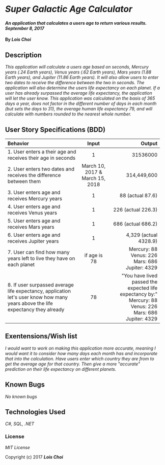 # _Super Galactic Age Calculator_

#### _An application that calculates a users age to return various results. September 8, 2017_

#### By _**Lois Choi**_

## Description

_This application will calculate a users age based on seconds, Mercury years (.24 Earth years), Venus years (.62 Earth years), Mars years (1.88 Earth years), and Jupiter (11.86 Earth years). It will also allow users to enter two dates to receive the difference between the two in seconds. The application will also determine the users life expectancy on each planet. If a user has already surpassed the average life expectancy, the application will let the user know. This application was calculated on the basis of 365 days a year, does not factor in the different number of days in each month (but sets the days to 31), the average human life expectancy 79, and will calculate with numbers rounded to the nearest whole number._


## User Story Specifications (BDD)

| Behavior | Input | Output |
| :---         |     :---:      |          ---: |
| 1. User enters a their age and receives their age in seconds | 1 | 31536000|
| 2. User enters two dates and receives the difference between them | March 10, 2017 & March 15, 2018 | 314,449,600|
| 3. User enters age and receives Mercury years | 1 | 88 (actual 87.6) |
| 4. User enters age and receives Venus years | 1 | 226 (actual 226.3) |
| 5. User enters age and receives Mars years | 1 | 686 (actual 686.2) |
| 6. User enters age and receives Jupiter years | 1 | 4,329 (actual 4328.9) |
| 7. User can find how many years left to live they have on each planet | if age is 78 | Mercury: 88 <br> Venus: 226 <br> Mars: 686 <br> Jupiter: 4329 |
| 8. If user surpassed average life expectancy, application let's user know how many years above the life expectancy they already | 78 | "You have lived passed the expected life expectancy by:" <br> Mercury: 88 <br> Venus: 226 <br> Mars: 686 <br> Jupiter: 4329 |

## Exentensions/Wish list

_I would want to work on making this application more accurate, meaning I would want it to consider how many days each month has and incorporate that into the calculation._
_Have users enter which country they are from to get the average age for that country. Then give a more "accurate" prediction on their life expectancy on different planets._

## Known Bugs

_No known bugs_


## Technologies Used

_C#, SQL, .NET_

### License

*MIT License*

Copyright (c) 2017 **_Lois Choi_**
